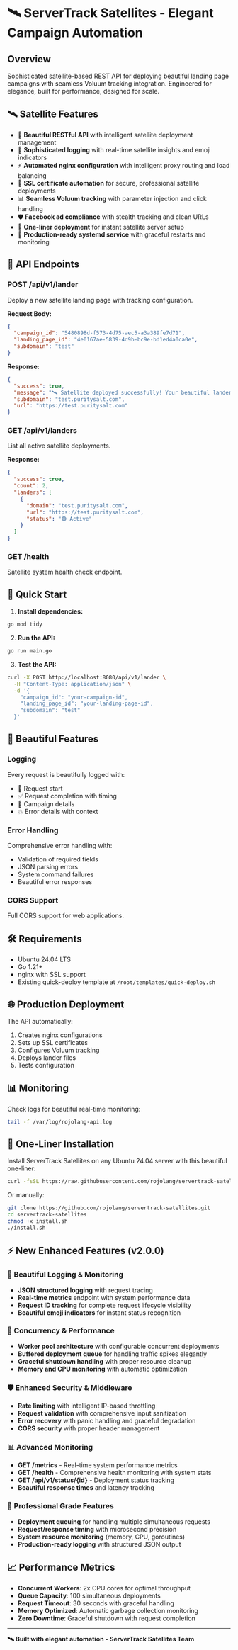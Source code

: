 # 🛰️ ServerTrack Satellites - Elegant Campaign Automation

## Overview  
Sophisticated satellite-based REST API for deploying beautiful landing page campaigns with seamless Voluum tracking integration. Engineered for elegance, built for performance, designed for scale.

## 🛰️ Satellite Features
- 🎨 **Beautiful RESTful API** with intelligent satellite deployment management
- 🌟 **Sophisticated logging** with real-time satellite insights and emoji indicators
- ⚡ **Automated nginx configuration** with intelligent proxy routing and load balancing
- 🔐 **SSL certificate automation** for secure, professional satellite deployments  
- 📊 **Seamless Voluum tracking** with parameter injection and click handling
- 🛡️ **Facebook ad compliance** with stealth tracking and clean URLs
- 🚀 **One-liner deployment** for instant satellite server setup
- 💎 **Production-ready systemd service** with graceful restarts and monitoring

## 🔧 API Endpoints

### POST /api/v1/lander
Deploy a new satellite landing page with tracking configuration.

**Request Body:**
```json
{
  "campaign_id": "5480898d-f573-4d75-aec5-a3a389fe7d71",
  "landing_page_id": "4e0167ae-5839-4d9b-bc9e-bd1ed4a0ca0e",
  "subdomain": "test"
}
```

**Response:**
```json
{
  "success": true,
  "message": "🛰️ Satellite deployed successfully! Your beautiful lander is live and tracking.",
  "subdomain": "test.puritysalt.com", 
  "url": "https://test.puritysalt.com"
}
```

### GET /api/v1/landers
List all active satellite deployments.

**Response:**
```json
{
  "success": true,
  "count": 2,
  "landers": [
    {
      "domain": "test.puritysalt.com",
      "url": "https://test.puritysalt.com",
      "status": "🟢 Active"
    }
  ]
}
```

### GET /health
Satellite system health check endpoint.

## 🚀 Quick Start

1. **Install dependencies:**
```bash
go mod tidy
```

2. **Run the API:**
```bash
go run main.go
```

3. **Test the API:**
```bash
curl -X POST http://localhost:8080/api/v1/lander \
  -H "Content-Type: application/json" \
  -d '{
    "campaign_id": "your-campaign-id",
    "landing_page_id": "your-landing-page-id", 
    "subdomain": "test"
  }'
```

## 🎨 Beautiful Features

### Logging
Every request is beautifully logged with:
- 🔄 Request start
- ✅ Request completion with timing
- 🎯 Campaign details
- 💥 Error details with context

### Error Handling
Comprehensive error handling with:
- Validation of required fields
- JSON parsing errors
- System command failures
- Beautiful error responses

### CORS Support
Full CORS support for web applications.

## 🛠️ Requirements

- Ubuntu 24.04 LTS
- Go 1.21+
- nginx with SSL support
- Existing quick-deploy template at `/root/templates/quick-deploy.sh`

## 🌐 Production Deployment

The API automatically:
1. Creates nginx configurations
2. Sets up SSL certificates
3. Configures Voluum tracking
4. Deploys lander files
5. Tests configuration

## 📊 Monitoring

Check logs for beautiful real-time monitoring:
```bash
tail -f /var/log/rojolang-api.log
```

## 🚀 One-Liner Installation

Install ServerTrack Satellites on any Ubuntu 24.04 server with this beautiful one-liner:

```bash
curl -fsSL https://raw.githubusercontent.com/rojolang/servertrack-satellites/main/install.sh | bash
```

Or manually:

```bash
git clone https://github.com/rojolang/servertrack-satellites.git
cd servertrack-satellites
chmod +x install.sh
./install.sh
```

## ⚡ New Enhanced Features (v2.0.0)

### 🎨 Beautiful Logging & Monitoring
- **JSON structured logging** with request tracing
- **Real-time metrics** endpoint with system performance data  
- **Request ID tracking** for complete request lifecycle visibility
- **Beautiful emoji indicators** for instant status recognition

### 🚀 Concurrency & Performance  
- **Worker pool architecture** with configurable concurrent deployments
- **Buffered deployment queue** for handling traffic spikes elegantly
- **Graceful shutdown handling** with proper resource cleanup
- **Memory and CPU monitoring** with automatic optimization

### 🛡️ Enhanced Security & Middleware
- **Rate limiting** with intelligent IP-based throttling
- **Request validation** with comprehensive input sanitization  
- **Error recovery** with panic handling and graceful degradation
- **CORS security** with proper header management

### 📊 Advanced Monitoring
- **GET /metrics** - Real-time system performance metrics
- **GET /health** - Comprehensive health monitoring with system stats
- **GET /api/v1/status/{id}** - Deployment status tracking
- **Beautiful response times** and latency tracking

### 💎 Professional Grade Features
- **Deployment queuing** for handling multiple simultaneous requests
- **Request/response timing** with microsecond precision
- **System resource monitoring** (memory, CPU, goroutines)
- **Production-ready logging** with structured JSON output

## 📈 Performance Metrics

- **Concurrent Workers**: 2x CPU cores for optimal throughput
- **Queue Capacity**: 100 simultaneous deployments  
- **Request Timeout**: 30 seconds with graceful handling
- **Memory Optimized**: Automatic garbage collection monitoring
- **Zero Downtime**: Graceful shutdown with request completion

---

**🛰️ Built with elegant automation - ServerTrack Satellites Team**